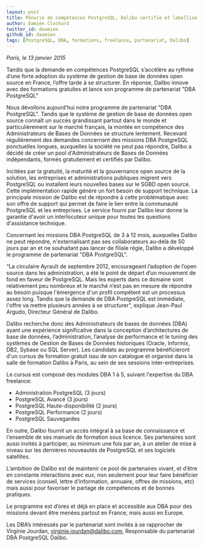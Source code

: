 ```yaml
---
layout: post
title: Pénurie de compétences PostgreSQL, Dalibo certifie et labellise des partenaires indépendants
author: Damien Clochard
twitter_id: daamien
github_id: daamien
tags: [PostgreSQL, DBA, formations, freelance, partenariat, Dalibo]
---
```


*Paris, le 13 janvier 2015*

Tandis que la demande en compétences PostgreSQL s’accélère au rythme d’une forte adoption du système de gestion de base de données open source en France, l’offre tarde à se structurer. En réponse, Dalibo innove avec des formations gratuites et lance son programme de partenariat "DBA PostgreSQL"  

<!--MORE-->

Nous dévoilons aujourd’hui notre programme de partenariat "DBA PostgreSQL". 
Tandis que le système de gestion de base de données open source connaît un succès grandissant partout dans le monde et particulièrement sur le marché français, la montée en compétence des Administrateurs de Bases de Données se structure lentement. Recevant régulièrement des demandes concernant des missions DBA PostgreSQL ponctuelles longues, auxquelles la société ne peut pas répondre, Dalibo a décidé de créer un pool d'Administrateurs de Bases de Données indépendants, formés gratuitement et certifiés par Dalibo.

Incitées par la gratuité, la maturité et la gouvernance open source de la solution, les entreprises et administrations publiques migrent vers PostgreSQL ou installent leurs nouvelles bases sur le SGBD open source. Cette implémentation rapide génère un fort besoin de support technique. La principale mission de Dalibo est de répondre à cette problématique avec son offre de support qui permet de faire le lien entre la communauté PostgreSQL et les entreprises. Le service fourni par Dalibo leur donne la garantie d'avoir un interlocuteur unique pour toutes les questions d'assistance technique.

Concernant les missions DBA PostgreSQL de 3 à 12 mois, auxquelles Dalibo ne peut répondre, n'externalisant pas ses collaborateurs au-delà de 50 jours par an et ne souhaitant pas lancer de filiale régie, Dalibo a développé le programme de partenariat "DBA PostgreSQL".

“La circulaire Ayrault de septembre 2012, encourageant l’adoption de l’open source dans les administration, a été le point de départ d’un  mouvement de fond en faveur de PostgreSQL. Mais les experts dans ce domaine sont relativement peu nombreux et le marché n’est pas en mesure de répondre au besoin puisque l'émergence d'un profil compétent est un processus assez long. Tandis que la demande de DBA PostgreSQL est immédiate, l'offre va mettre plusieurs années à se structurer”, explique Jean-Paul Argudo, Directeur Général de Dalibo.

Dalibo recherche donc des Administrateurs de bases de données (DBA) ayant une expérience significative dans la conception d’architectures de base de données, l’administration, l’analyse de performance et le tuning des systèmes de Gestion de Bases de Données historiques (Oracle, Informix, DB2, Sybase ou SQL Server).
Les candidats au programme bénéficieront d'un cursus de formation gratuit issu de son catalogue et organisé dans la salle de formation Dalibo à Paris, au sein de ses sessions inter-entreprises. 

Le cursus est composé des modules DBA 1 à 5, suivant l'expertise du DBA freelance:
  * Administration PostgreSQL (3 jours)
  * PostgreSQL Avancé (3 jours)
  * PostgreSQL Haute-disponibilité (2 jours)
  * PostgreSQL Performance (2 jours)
  * PostgreSQL Sauvegardes

En outre, Dalibo fournit un accès intégral à sa base de connaissance et l'ensemble de ses manuels de formation sous licence. Ses partenaires sont aussi invités à participer, au minimum une fois par an, à un atelier de mise à niveau sur les dernières nouveautés de PostgreSQL et ses logiciels satellites.

L’ambition de Dalibo est de maintenir ce pool de partenaires vivant, et d’être en constante interactions avec eux, non seulement pour leur faire bénéficier de services (conseil, lettre d’information, annuaire, offres de missions, etc) mais aussi pour favoriser le partage de compétences et de bonnes pratiques.

Le programme est d’ores et déjà en place et accessible aux DBA pour des missions devant être menées partout en France, mais aussi en Europe.

Les DBA’s intéressés par le partenariat sont invités à se rapprocher de Virginie Jourdan, [virginie.jourdan@dalibo.com](virginie.jourdan@dalibo.com), Responsable du partenariat DBA PostgreSQL Dalibo.
